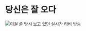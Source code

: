 # 당신은 잘 오다
![이걸 쓸 당시 보고 있던 실시간 타비 방송](https://github.com/user-attachments/assets/1b80bad5-f410-4935-8d15-9b917fe65366)    
